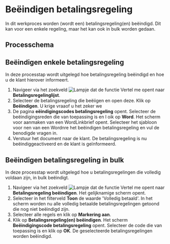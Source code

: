 # Beëindigen betalingsregeling

In dit werkproces worden (wordt een) betalingsregeling(en) beëindigd. Dit kan voor een enkele regeling, maar het kan ook in bulk worden gedaan.

## Processchema

## Beëindigen enkele betalingsregeling
In deze processtap wordt uitgelegd hoe betalingsregeling beëindigd en hoe u de klant hierover informeert. 

1. Navigeer via het zoekveld ![Lampje dat de functie Vertel me opent](https://docs.microsoft.com/nl-NL/dynamics365/business-central/media/ui-search/search_small.png "Vertel me wat u wilt doen") naar **Betalingsregelinglijst**. 
2. Selecteer de betalingsregeling die beëiigen en open deze. Klik op **Beëindigen**. U krige vraaof u het zeker we
3. De pagina **eëindigingscodes betalingsregeling** opent. Selecteer de beëindigingsreden die van toepassing is en l oik op **Word**. Het scherm voor aanmaken van een WordLinkbrief opent. Selecteer het sjabloon voor nen van een Wordnre het beëindigen betalingsregeling en vul de benodigde vragen in. 
5. Verstuur het document naar de klant. De betalingsregeling is nu beëindiggeactiveerd en de klant is geïnformeerd.

## Beëindigen betalingsregeling in bulk
In deze processtap wordt uitgelegd hoe u betalingsregelingen die volledig voldaan zijn, in bulk beëindigt. 

1. Navigeer via het zoekveld ![Lampje dat de functie Vertel me opent](https://docs.microsoft.com/nl-NL/dynamics365/business-central/media/ui-search/search_small.png "Vertel me wat u wilt doen") naar **Betalingsregeling beëindigen**. Het gelijknamige scherm opent. 
2. Selecteer in het filterveld **Toon** de waarde 'Volledig betaald'. In het scherm worden nu alle volledig betaalde betalingsregelingen getoond die nog niet beëindigd zijn. 
3. Selecteer alle regels en klik op **Markering aan**. 
4. Klik op **Betalingsregeling(en) beëindigen**. Het scherm **Beëindigingscode betalingsregeling** opent. Selecteer de code die van toepassing is en klik op **OK**. De geselecteerde betalingsregelingen worden beëindigd. 
<!--stackedit_data:
eyJoaXN0b3J5IjpbLTEzODI3MjcxNjQsLTE5MTkyNzY0MDIsLT
gxMDE2OTY1MiwyMDU2NzIzMDQsMTk3ODE3MzI5MSw4OTk0MjE4
MSwtNjIxNTY5MjgzLC0yMDAyMTI0ODkxLDU2MTg3NTA5M119
-->